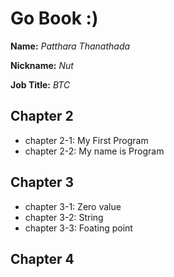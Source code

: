 # Go Book :)

**Name:** *Patthara Thanathada*

**Nickname:** *Nut*

**Job Title:** *BTC*

## Chapter 2

* chapter 2-1: My First Program
* chapter 2-2: My name is Program

## Chapter 3

* chapter 3-1: Zero value
* chapter 3-2: String
* chapter 3-3: Foating point

## Chapter 4
